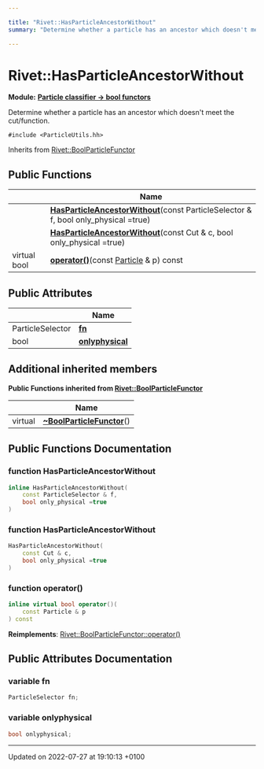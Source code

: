 ```yaml
---

title: "Rivet::HasParticleAncestorWithout"
summary: "Determine whether a particle has an ancestor which doesn't meet the cut/function. "

---
```


# Rivet::HasParticleAncestorWithout

**Module:** **[Particle classifier -> bool functors](http://example.org/modules/group__particleutils__p2bool/)**



Determine whether a particle has an ancestor which doesn't meet the cut/function. 


`#include <ParticleUtils.hh>`

Inherits from [Rivet::BoolParticleFunctor](http://example.org/classes/structrivet_1_1boolparticlefunctor/)

## Public Functions

|                | Name           |
| -------------- | -------------- |
| | **[HasParticleAncestorWithout](http://example.org/classes/structrivet_1_1hasparticleancestorwithout/#function-hasparticleancestorwithout)**(const ParticleSelector & f, bool only_physical =true) |
| | **[HasParticleAncestorWithout](http://example.org/classes/structrivet_1_1hasparticleancestorwithout/#function-hasparticleancestorwithout)**(const Cut & c, bool only_physical =true) |
| virtual bool | **[operator()](http://example.org/classes/structrivet_1_1hasparticleancestorwithout/#function-operator())**(const <a href="http://example.org/classes/classrivet_1_1particle/">Particle</a> & p) const |

## Public Attributes

|                | Name           |
| -------------- | -------------- |
| ParticleSelector | **[fn](http://example.org/classes/structrivet_1_1hasparticleancestorwithout/#variable-fn)**  |
| bool | **[onlyphysical](http://example.org/classes/structrivet_1_1hasparticleancestorwithout/#variable-onlyphysical)**  |

## Additional inherited members

**Public Functions inherited from [Rivet::BoolParticleFunctor](http://example.org/classes/structrivet_1_1boolparticlefunctor/)**

|                | Name           |
| -------------- | -------------- |
| virtual | **[~BoolParticleFunctor](http://example.org/classes/structrivet_1_1boolparticlefunctor/#function-~boolparticlefunctor)**() |


## Public Functions Documentation

### function HasParticleAncestorWithout

```cpp
inline HasParticleAncestorWithout(
    const ParticleSelector & f,
    bool only_physical =true
)
```


### function HasParticleAncestorWithout

```cpp
HasParticleAncestorWithout(
    const Cut & c,
    bool only_physical =true
)
```


### function operator()

```cpp
inline virtual bool operator()(
    const Particle & p
) const
```


**Reimplements**: [Rivet::BoolParticleFunctor::operator()](http://example.org/classes/structrivet_1_1boolparticlefunctor/#function-operator())


## Public Attributes Documentation

### variable fn

```cpp
ParticleSelector fn;
```


### variable onlyphysical

```cpp
bool onlyphysical;
```


-------------------------------

Updated on 2022-07-27 at 19:10:13 +0100